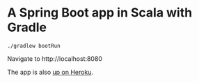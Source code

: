 # A Spring Boot app in Scala with Gradle

```
./gradlew bootRun
```

Navigate to http://localhost:8080

The app is also [up on Heroku](https://glacial-hollows-17752.herokuapp.com/).
